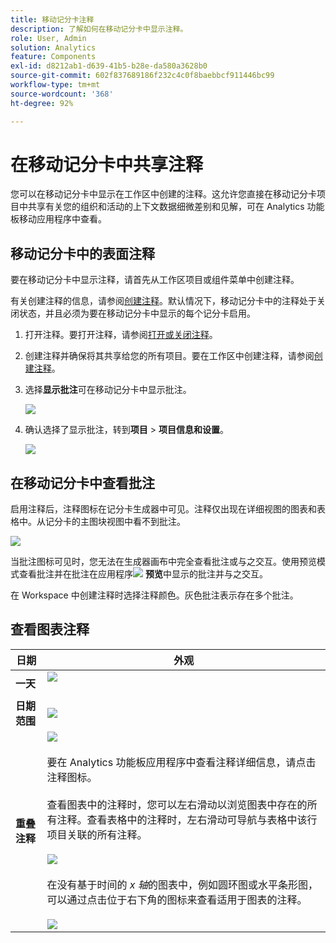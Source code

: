 ```yaml
---
title: 移动记分卡注释
description: 了解如何在移动记分卡中显示注释。
role: User, Admin
solution: Analytics
feature: Components
exl-id: d8212ab1-d639-41b5-b28e-da580a3628b0
source-git-commit: 602f837689186f232c4c0f8baebbcf911446bc99
workflow-type: tm+mt
source-wordcount: '368'
ht-degree: 92%

---
```



# 在移动记分卡中共享注释

您可以在移动记分卡中显示在工作区中创建的注释。这允许您直接在移动记分卡项目中共享有关您的组织和活动的上下文数据细微差别和见解，可在 Analytics 功能板移动应用程序中查看。

## 移动记分卡中的表面注释

要在移动记分卡中显示注释，请首先从工作区项目或组件菜单中创建注释。

有关创建注释的信息，请参阅[创建注释](create-annotations.md)。默认情况下，移动记分卡中的注释处于关闭状态，并且必须为要在移动记分卡中显示的每个记分卡启用。

1. 打开注释。要打开注释，请参阅[打开或关闭注释](overview.md#annotations-on-off)。

1. 创建注释并确保将其共享给您的所有项目。要在工作区中创建注释，请参阅[创建注释](create-annotations.md)。

1. 选择&#x200B;**显示批注**&#x200B;可在移动记分卡中显示批注。

   ![](assets/show-annotations.png)

1. 确认选择了显示批注，转到&#x200B;**项目** > **项目信息和设置**。

   ![](assets/project-info-settings.png)

## 在移动记分卡中查看批注

启用注释后，注释图标在记分卡生成器中可见。注释仅出现在详细视图的图表和表格中。从记分卡的主图块视图中看不到批注。

![](assets/view-annotations.png)

当批注图标可见时，您无法在生成器画布中完全查看批注或与之交互。使用预览模式查看批注并在批注在应用程序![](https://spectrum.adobe.com/static/icons/workflow_18/Smock_Play_18_N.svg) **预览**&#x200B;中显示的批注并与之交互。

在 Workspace 中创建注释时选择注释颜色。灰色批注表示存在多个批注。

## 查看图表注释

| 日期 | 外观 |
| --- | --- |
| **一天** | ![](assets/single-day-mobile-annotations.png)<br></br> |
| **日期范围** | ![](assets/date-range.png) |
| **重叠注释** | ![](assets/overlapping-annotations.png)<br></br>要在 Analytics 功能板应用程序中查看注释详细信息，请点击注释图标。<br></br>查看图表中的注释时，您可以左右滑动以浏览图表中存在的所有注释。查看表格中的注释时，左右滑动可导航与表格中该行项目关联的所有注释。<br></br>![](assets/swipe-multiple-annotations.png) <br></br>在没有基于时间的 *x 轴*&#x200B;的图表中，例如圆环图或水平条形图，可以通过点击位于右下角的图标来查看适用于图表的注释。<br></br> ![](assets/charts-without-timebase.png) |
